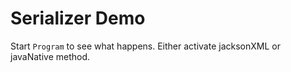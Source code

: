 # Serializer Demo

Start `Program` to see what happens. Either activate jacksonXML or javaNative method.  
